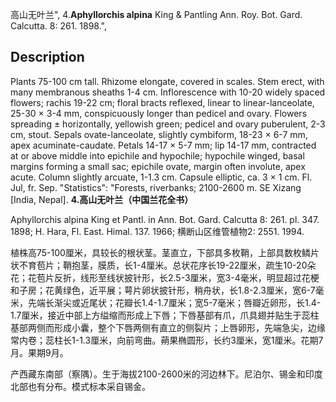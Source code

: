 高山无叶兰",
4.**Aphyllorchis alpina** King & Pantling Ann. Roy. Bot. Gard. Calcutta. 8: 261. 1898.",

## Description
Plants 75-100 cm tall. Rhizome elongate, covered in scales. Stem erect, with many membranous sheaths 1-4 cm. Inflorescence with 10-20 widely spaced flowers; rachis 19-22 cm; floral bracts reflexed, linear to linear-lanceolate, 25-30 × 3-4 mm, conspicuously longer than pedicel and ovary. Flowers spreading ± horizontally, yellowish green; pedicel and ovary puberulent, 2-3 cm, stout. Sepals ovate-lanceolate, slightly cymbiform, 18-23 × 6-7 mm, apex acuminate-caudate. Petals 14-17 × 5-7 mm; lip 14-17 mm, contracted at or above middle into epichile and hypochile; hypochile winged, basal margins forming a small sac; epichile ovate, margin often involute, apex acute. Column slightly arcuate, 1-1.3 cm. Capsule elliptic, ca. 3 × 1 cm. Fl. Jul, fr. Sep.
  "Statistics": "Forests, riverbanks; 2100-2600 m. SE Xizang [India, Nepal].
**4.高山无叶兰（中国兰花全书）**

Aphyllorchis alpina King et Pantl. in Ann. Bot. Gard. Calcutta 8: 261. pl. 347. 1898; H. Hara, Fl. East. Himal. 137. 1966; 横断山区维管植物2: 2551. 1994.

植株高75-100厘米，具较长的根状茎。茎直立，下部具多枚鞘，上部具数枚鳞片状不育苞片；鞘抱茎，膜质，长1-4厘米。总状花序长19-22厘米，疏生10-20朵花；花苞片反折，线形至线状披针形，长2.5-3厘米，宽3-4毫米，明显超过花梗和子房；花黄绿色，近平展；萼片卵状披针形，稍舟状，长1.8-2.3厘米，宽6-7毫米，先端长渐尖或近尾状；花瓣长1.4-1.7厘米；宽5-7毫米；唇瓣近卵形，长1.4-1.7厘米，接近中部上方缢缩而形成上下唇；下唇基部有爪，爪具翅并贴生于蕊柱基部两侧而形成小囊，整个下唇两侧有直立的侧裂片；上唇卵形，先端急尖，边缘常内卷；蕊柱长1-1.3厘米，向前弯曲。蒴果椭圆形，长约3厘米，宽1厘米。花期7月。果期9月。

产西藏东南部（察隅）。生于海拔2100-2600米的河边林下。尼泊尔、锡金和印度北部也有分布。模式标本采自锡金。
